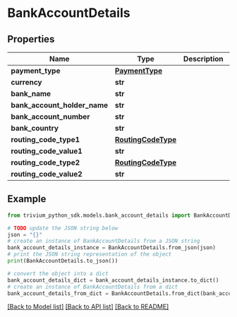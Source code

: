 # BankAccountDetails


## Properties

Name | Type | Description | Notes
------------ | ------------- | ------------- | -------------
**payment_type** | [**PaymentType**](PaymentType.md) |  | 
**currency** | **str** |  | 
**bank_name** | **str** |  | 
**bank_account_holder_name** | **str** |  | 
**bank_account_number** | **str** |  | 
**bank_country** | **str** |  | 
**routing_code_type1** | [**RoutingCodeType**](RoutingCodeType.md) |  | [optional] 
**routing_code_value1** | **str** |  | [optional] 
**routing_code_type2** | [**RoutingCodeType**](RoutingCodeType.md) |  | [optional] 
**routing_code_value2** | **str** |  | [optional] 

## Example

```python
from trivium_python_sdk.models.bank_account_details import BankAccountDetails

# TODO update the JSON string below
json = "{}"
# create an instance of BankAccountDetails from a JSON string
bank_account_details_instance = BankAccountDetails.from_json(json)
# print the JSON string representation of the object
print(BankAccountDetails.to_json())

# convert the object into a dict
bank_account_details_dict = bank_account_details_instance.to_dict()
# create an instance of BankAccountDetails from a dict
bank_account_details_from_dict = BankAccountDetails.from_dict(bank_account_details_dict)
```
[[Back to Model list]](../README.md#documentation-for-models) [[Back to API list]](../README.md#documentation-for-api-endpoints) [[Back to README]](../README.md)


